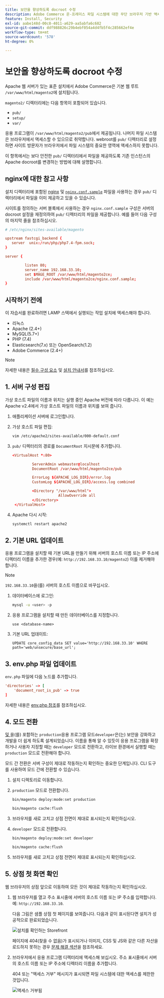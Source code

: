 ```yaml
---
title: 보안을 향상하도록 docroot 수정
description: Adobe Commerce 온-프레미스 파일 시스템에 대한 무단 브라우저 기반 액세스를 차단합니다.
feature: Install, Security
exl-id: aabe148d-00c8-4011-a629-aa5abfa6c682
source-git-commit: ddf988826c29b4ebf054a4d4fb5f4c285662ef4e
workflow-type: tm+mt
source-wordcount: '578'
ht-degree: 0%

---
```


# 보안을 향상하도록 docroot 수정

Apache 웹 서버가 있는 표준 설치에서 Adobe Commerce은 기본 웹 루트 `/var/www/html/magento2`에 설치됩니다.

`magento2/` 디렉터리에는 다음 항목이 포함되어 있습니다.

- `pub/`
- `setup/`
- `var/`

응용 프로그램이 `/var/www/html/magento2/pub`에서 제공됩니다. 나머지 파일 시스템은 브라우저에서 액세스할 수 있으므로 취약합니다.
webroot를 `pub/` 디렉터리로 설정하면 사이트 방문자가 브라우저에서 파일 시스템의 중요한 영역에 액세스하지 못합니다.

이 항목에서는 보다 안전한 `pub/` 디렉터리에서 파일을 제공하도록 기존 인스턴스의 Apache docroot를 변경하는 방법에 대해 설명합니다.

## nginx에 대한 참고 사항

설치 디렉터리에 포함된 [nginx](../prerequisites/web-server/nginx.md) 및 [`nginx.conf.sample`](https://github.com/magento/magento2/blob/2.4/nginx.conf.sample) 파일을 사용하는 경우 `pub/` 디렉터리에서 파일을 이미 제공하고 있을 수 있습니다.

사이트를 정의하는 서버 블록에서 사용하는 경우 `nginx.conf.sample` 구성은 서버의 docroot 설정을 재정의하여 `pub/` 디렉터리의 파일을 제공합니다. 예를 들어 다음 구성의 마지막 줄을 참조하십시오.

```conf
# /etc/nginx/sites-available/magento

upstream fastcgi_backend {
   server  unix:/run/php/php7.4-fpm.sock;
}

server {

         listen 80;
         server_name 192.168.33.10;
         set $MAGE_ROOT /var/www/html/magento2ce;
         include /var/www/html/magento2ce/nginx.conf.sample;
}
```

## 시작하기 전에

이 자습서를 완료하려면 LAMP 스택에서 실행되는 작업 설치에 액세스해야 합니다.

- 리눅스
- Apache (2.4+)
- MySQL(5.7+)
- PHP (7.4)
- Elasticsearch(7.x) 또는 OpenSearch(1.2)
- Adobe Commerce (2.4+)

>[!NOTE]
>
>자세한 내용은 [필수 구성 요소](../prerequisites/overview.md) 및 [설치 안내서](../overview.md)를 참조하십시오.

## &#x200B;1. 서버 구성 편집

가상 호스트 파일의 이름과 위치는 실행 중인 Apache 버전에 따라 다릅니다. 이 예는 Apache v2.4에서 가상 호스트 파일의 이름과 위치를 보여 줍니다.

1. 애플리케이션 서버에 로그인합니다.
1. 가상 호스트 파일 편집:

   ```bash
   vim /etc/apache2/sites-available/000-default.conf
   ```

1. `pub/` 디렉터리의 경로를 `DocumentRoot` 지시문에 추가합니다.

   ```conf
   <VirtualHost *:80>
   
            ServerAdmin webmaster@localhost
            DocumentRoot /var/www/html/magento2ce/pub
   
            ErrorLog ${APACHE_LOG_DIR}/error.log
            CustomLog ${APACHE_LOG_DIR}/access.log combined
   
            <Directory "/var/www/html">
                        AllowOverride all
            </Directory>
    </VirtualHost>
   ```

1. Apache 다시 시작:

   ```bash
   systemctl restart apache2
   ```

## &#x200B;2. 기본 URL 업데이트

응용 프로그램을 설치할 때 기본 URL을 만들기 위해 서버의 호스트 이름 또는 IP 주소에 디렉터리 이름을 추가한 경우(예: `http://192.168.33.10/magento2`) 이를 제거해야 합니다.

>[!NOTE]
>
>`192.168.33.10`을(를) 서버의 호스트 이름으로 바꾸십시오.

1. 데이터베이스에 로그인:

   ```bash
   mysql -u <user> -p
   ```

1. 응용 프로그램을 설치할 때 만든 데이터베이스를 지정합니다.

   ```shell
   use <database-name>
   ```

1. 기본 URL 업데이트:

   ```shell
   UPDATE core_config_data SET value='http://192.168.33.10' WHERE path='web/unsecure/base_url';
   ```

## &#x200B;3. env.php 파일 업데이트

`env.php` 파일에 다음 노드를 추가합니다.

```conf
'directories' => [
    'document_root_is_pub' => true
]
```

자세한 내용은 [env.php 참조](../../configuration/reference/config-reference-envphp.md)를 참조하십시오.

## &#x200B;4. 모드 전환

[ 및 ](../../configuration/bootstrap/application-modes.md)을(를) 포함하는 `production`응용 프로그램 모드`developer`은(는) 보안을 강화하고 개발을 더 쉽게 하도록 설계되었습니다. 이름을 통해 알 수 있듯이 응용 프로그램을 확장하거나 사용자 지정할 때는 `developer` 모드로 전환하고, 라이브 환경에서 실행할 때는 `production` 모드로 전환해야 합니다.

모드 간 전환은 서버 구성이 제대로 작동하는지 확인하는 중요한 단계입니다. CLI 도구를 사용하여 모드 간에 전환할 수 있습니다.

1. 설치 디렉토리로 이동합니다.
1. `production` 모드로 전환합니다.

   ```bash
   bin/magento deploy:mode:set production
   ```

   ```bash
   bin/magento cache:flush
   ```

1. 브라우저를 새로 고치고 상점 전면이 제대로 표시되는지 확인하십시오.
1. `developer` 모드로 전환합니다.

   ```bash
   bin/magento deploy:mode:set developer
   ```

   ```bash
   bin/magento cache:flush
   ```

1. 브라우저를 새로 고치고 상점 전면이 제대로 표시되는지 확인하십시오.

## &#x200B;5. 상점 첫 화면 확인

웹 브라우저의 상점 앞으로 이동하여 모든 것이 제대로 작동하는지 확인하십시오.

1. 웹 브라우저를 열고 주소 표시줄에 서버의 호스트 이름 또는 IP 주소를 입력합니다. 예: `http://192.168.33.10`.

   다음 그림은 샘플 상점 첫 페이지를 보여줍니다. 다음과 같이 표시된다면 설치가 성공적으로 완료되었습니다.

   ![설치를 확인하는 Storefront](../../assets/installation/install-success_store.png)

   페이지에 404(찾을 수 없음)가 표시되거나 이미지, CSS 및 JS와 같은 다른 자산을 로드하지 못하는 경우 [문제 해결 섹션](https://support.magento.com/hc/en-us/articles/360032994352)을 참조하세요.

1. 브라우저에서 응용 프로그램 디렉터리에 액세스해 보십시오. 주소 표시줄에서 서버의 호스트 이름 또는 IP 주소에 디렉터리 이름을 추가합니다.

   404 또는 &quot;액세스 거부&quot; 메시지가 표시되면 파일 시스템에 대한 액세스를 제한한 것입니다.

   ![액세스 거부됨](../../assets/installation/access-denied.png)
